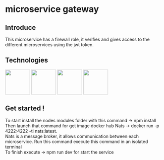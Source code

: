 # microservice gateway

## Introduce
This microservice has a firewall role, it verifies and gives access to the different microservices using the jwt token. 

## Technologies
<img src="https://upload.wikimedia.org/wikipedia/commons/thumb/d/d9/Node.js_logo.svg/2560px-Node.js_logo.svg.png" width="80" />
<img src="https://miro.medium.com/v2/resize:fit:1400/1*i2fRBk3GsYLeUk_Rh7AzHw.png" width="80" />
<img src="https://miro.medium.com/v2/resize:fit:1400/1*eNeAR4u9ji45YYn2F7Frxw.jpeg" width="80" /> 
<img src="https://upload.wikimedia.org/wikipedia/commons/9/9c/NATS-logo.png" width="80" /> 

## Get started !
To start install the nodes modules folder with this command -> npm install<br/>
Then launch that command for get image docker hub Nats -> docker run -p 4222:4222 -ti nats:latest.<br/> Nats is a message broker, it allows communication between each microservice. Run this command execute this command in an isolated terminal<br/>
To finish execute -> npm run dev for start the service
